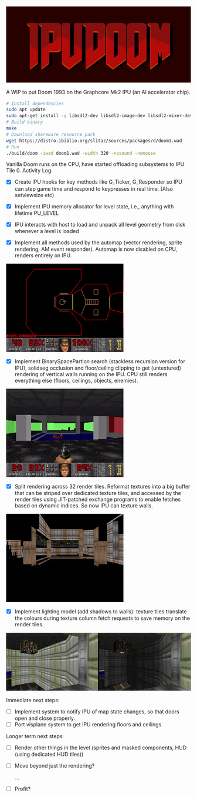 
![IPUDOOM](README_imgs/IPUDOOM.png)

A WIP to put Doom 1993 on the Graphcore Mk2 IPU (an AI accelerator chip).

```bash
# Install dependencies
sudo apt update 
sudo apt-get install -y libsdl2-dev libsdl2-image-dev libsdl2-mixer-dev libsdl2-net-dev libpng-dev g++-7
# Build binary
make
# Download shareware resource pack
wget https://distro.ibiblio.org/slitaz/sources/packages/d/doom1.wad
# Run
./build/doom -iwad doom1.wad -width 320 -nosound -nomouse
```


Vanilla Doom runs on the CPU, have started offloading subsystems to IPU Tile 0.
Activity Log:

- [x] Create IPU hooks for key methods like G_Ticker, G_Responder so IPU can step game time and respond to keypresses in real time. (Also setviewsize etc)

- [x] Implement IPU memory allocator for level state, i.e., anything with lifetime PU_LEVEL

- [x] IPU interacts with host to load and unpack all level geometry from disk whenever a level is loaded

- [x] Implement all methods used by the automap (vector rendering, sprite rendering, AM event responder). Automap is now disabled on CPU, renders entirely on IPU.

![Automap](README_imgs/Automap.gif)

- [x] Implement BinarySpacePartion search (stackless recursion version for IPU), solidseg occlusion and floor/ceiling clipping to get (untextured) rendering of vertical walls running on the IPU. CPU still renders everything else (floors, ceilings, objects, enemies).

![Gameplay with untextured walls](README_imgs/flats.gif)

- [x] Split rendering across 32 render tiles. Reformat textures into a big buffer that can be striped over dedicated texture tiles, and accessed by the render tiles using JIT-patched exchange programs to enable fetches based on dynamic indices. So now IPU can texture walls.

![Gameplay with textured walls (but nothing else)](README_imgs/WallsTextured_noCPU.gif)

- [x] Implement lighting model (add shadows to walls): texture tiles translate the colours during texture column fetch requests to save memory on the render tiles.

![Side-by-side of room with and without shadows](README_imgs/WallsLighting.PNG)

Immediate next steps:
- [ ] Implement system to notify IPU of map state changes, so that doors open and close properly.
- [ ] Port visplane system to get IPU rendering floors and ceilings

Longer term next steps:

- [ ] Render other things in the level (sprites and masked components, HUD (using dedicated HUD tiles))
- [ ] Move beyond just the rendering?

  ...

- [ ] Profit?

